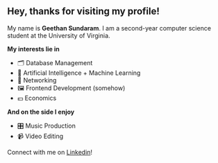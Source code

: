 ## Hey, thanks for visiting my profile!

My name is **Geethan Sundaram**. I am a second-year computer science student at the University of Virginia.

**My interests lie in**
- 🗂️ Database Management
- 🤖 Artificial Intelligence + Machine Learning
- 🛜 Networking
- 🖼️ Frontend Development (somehow)
- 💵 Economics

**And on the side I enjoy**
- 🎛️ Music Production
- 📹 Video Editing

Connect with me on [Linkedin](https://www.linkedin.com/in/geethan-sundaram/)!
